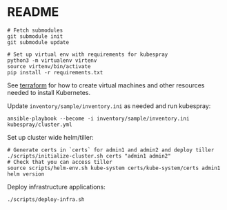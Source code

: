 # README

```shell
# Fetch submodules
git submodule init
git submodule update

# Set up virtual env with requirements for kubespray
python3 -m virtualenv virtenv
source virtenv/bin/activate
pip install -r requirements.txt
```

See [terraform](/terraform) for how to create virtual machines and other resources needed to install Kubernetes.

Update `inventory/sample/inventory.ini` as needed and run kubespray:

```shell
ansible-playbook --become -i inventory/sample/inventory.ini kubespray/cluster.yml
```

Set up cluster wide helm/tiller:

```shell
# Generate certs in `certs` for admin1 and admin2 and deploy tiller
./scripts/initialize-cluster.sh certs "admin1 admin2"
# Check that you can access tiller
source scripts/helm-env.sh kube-system certs/kube-system/certs admin1
helm version
```

Deploy infrastructure applications:

```shell
./scripts/deploy-infra.sh
```
